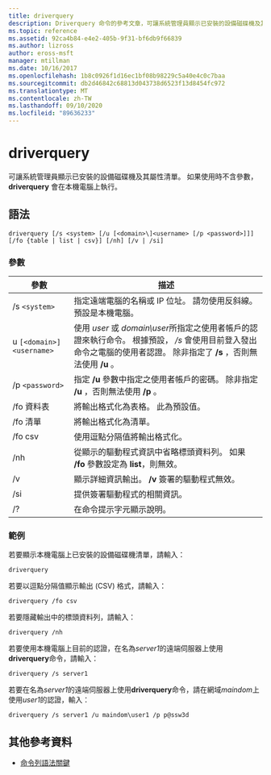 ```yaml
---
title: driverquery
description: Driverquery 命令的參考文章，可讓系統管理員顯示已安裝的設備磁碟機及其屬性清單。
ms.topic: reference
ms.assetid: 92ca4b84-e4e2-405b-9f31-bf6db9f66839
ms.author: lizross
author: eross-msft
manager: mtillman
ms.date: 10/16/2017
ms.openlocfilehash: 1b8c0926f1d16ec1bf08b98229c5a40e4c0c7baa
ms.sourcegitcommit: db2d46842c68813d043738d6523f13d8454fc972
ms.translationtype: MT
ms.contentlocale: zh-TW
ms.lasthandoff: 09/10/2020
ms.locfileid: "89636233"
---
```

# <a name="driverquery"></a>driverquery

可讓系統管理員顯示已安裝的設備磁碟機及其屬性清單。 如果使用時不含參數， **driverquery** 會在本機電腦上執行。

## <a name="syntax"></a>語法

```
driverquery [/s <system> [/u [<domain>\]<username> [/p <password>]]] [/fo {table | list | csv}] [/nh] [/v | /si]
```

### <a name="parameters"></a>參數

| 參數 | 描述 |
| --------- |------------ |
| /s `<system>` | 指定遠端電腦的名稱或 IP 位址。 請勿使用反斜線。 預設是本機電腦。 |
| u `[<domain>]<username>` | 使用 *user* 或 *domain\user*所指定之使用者帳戶的認證來執行命令。 根據預設， */s* 會使用目前登入發出命令之電腦的使用者認證。 除非指定了 **/s** ，否則無法使用 **/u** 。 |
| /p `<password>` | 指定 **/u** 參數中指定之使用者帳戶的密碼。 除非指定 **/u** ，否則無法使用 **/p** 。 |
| /fo 資料表 | 將輸出格式化為表格。 此為預設值。 |
| /fo 清單 | 將輸出格式化為清單。 |
| /fo csv | 使用逗點分隔值將輸出格式化。 |
| /nh | 從顯示的驅動程式資訊中省略標頭資料列。 如果 **/fo** 參數設定為 **list**，則無效。 |
| /v | 顯示詳細資訊輸出。 **/v** 簽署的驅動程式無效。 |
| /si | 提供簽署驅動程式的相關資訊。 |
| /? | 在命令提示字元顯示說明。 |

### <a name="examples"></a>範例

若要顯示本機電腦上已安裝的設備磁碟機清單，請輸入：

```
driverquery
```

若要以逗點分隔值顯示輸出 (CSV) 格式，請輸入：

```
driverquery /fo csv
```

若要隱藏輸出中的標頭資料列，請輸入：

```
driverquery /nh
```

若要使用本機電腦上目前的認證，在名為*server1*的遠端伺服器上使用**driverquery**命令，請輸入：

```
driverquery /s server1
```

若要在名為*server1*的遠端伺服器上使用**driverquery**命令，請在網域*maindom*上使用*user1*的認證，輸入：

```
driverquery /s server1 /u maindom\user1 /p p@ssw3d
```

## <a name="additional-references"></a>其他參考資料

- [命令列語法關鍵](command-line-syntax-key.md)